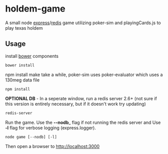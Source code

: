 holdem-game
===========

A small node [express](http://expressjs.com)/[redis](http://redis.io) game utilizing poker-sim and playingCards.js to play texas holdem


Usage
----------

install [bower](http://bower.io) components
```
bower install
```

npm install make take a while, poker-sim uses poker-evaluator which uses a 130meg data file
```
npm install
```

**OPTIONAL DB** - In a seperate window, run a redis server 2.6+ (not sure if this version is entirely necessary, but if it doesn't work try updating)
```
redis-server
```

Run the game. Use the **--nodb**_ flag if not running the redis server and Use **-l** flag for verbose logging (express.logger).
```
node game [--nodb] [-l]
```

Then open a browser to [http://localhost:3000](http://localhost:3000)
